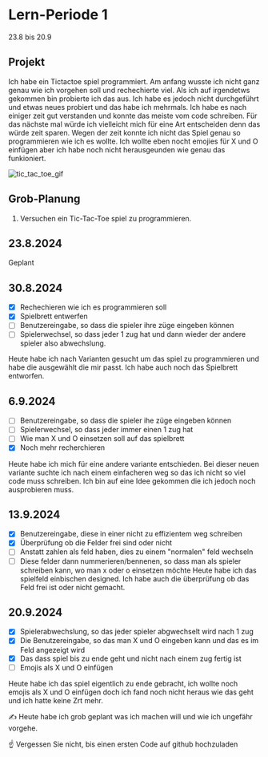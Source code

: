 # Lern-Periode 1

23.8 bis 20.9

## Projekt
Ich habe ein Tictactoe spiel programmiert. Am anfang wusste ich nicht ganz genau wie ich vorgehen soll und rechechierte viel. Als ich auf irgendetws gekommen bin probierte ich das aus. Ich habe es jedoch nicht durchgeführt und etwas neues probiert und das habe ich mehrmals. Ich habe es nach einiger zeit gut verstanden und konnte das meiste vom code schreiben. Für das nächste mal würde ich vielleicht mich für eine Art entscheiden denn das würde zeit sparen. Wegen der zeit konnte ich nicht das Spiel genau so programmieren wie ich es wollte. Ich wollte eben nocht emojies für X und O einfügen aber ich habe noch nicht herausgeunden wie genau das funkioniert.


![tic_tac_toe_gif](https://github.com/user-attachments/assets/b23e3af1-bbfb-404a-bf2a-b8c9c3b80042)


## Grob-Planung

1.  Versuchen ein Tic-Tac-Toe spiel zu programmieren. 


## 23.8.2024

Geplant 

## 30.8.2024

- [x] Rechechieren wie ich es programmieren soll
- [x] Spielbrett entwerfen
- [ ] Benutzereingabe, so dass die spieler ihre züge eingeben können
- [ ] Spielerwechsel, so dass jeder 1 zug hat und dann wieder der andere spieler also abwechslung.

 Heute habe ich nach Varianten gesucht um das spiel zu programmieren und habe die ausgewählt die mir passt. Ich        habe auch noch das Spielbrett entworfen.

## 6.9.2024
- [ ] Benutzereingabe, so dass die spieler ihe züge eingeben können
- [ ] Spielerwechsel, so dass jeder immer einen 1 zug hat
- [ ]  Wie man X und O einsetzen soll auf das spielbrett
- [x]  Noch mehr recherchieren

Heute habe ich mich für eine andere variante entschieden. Bei dieser neuen variante suchte ich nach einem einfacheren weg so das ich nicht so viel code muss schreiben. Ich bin auf eine Idee gekommen die ich jedoch noch ausprobieren muss.

## 13.9.2024
- [x] Benutzereingabe, diese in einer nicht zu effizientem weg schreiben
- [x] Überprüfung ob die Felder frei sind oder nicht
- [ ] Anstatt zahlen als feld haben, dies zu einem "normalen" feld wechseln
- [ ] Diese felder dann nummerieren/bennenen, so dass man als spieler schreiben kann, wo man x oder o einsetzen möchte
Heute habe ich das spielfeld einbischen designed. Ich habe auch die überprüfung ob das Feld frei ist oder nicht gemacht.

## 20.9.2024
- [x] Spielerabwechslung, so das jeder spieler abgwechselt wird nach 1 zug
- [x] Die Benutzereingabe, so das man X und O eingeben kann und das es im Feld angezeigt wird
- [x] Das dass spiel bis zu ende geht und nicht nach einem zug fertig ist
- [ ] Emojis als X und O einfügen

Heute habe ich das spiel eigentlich zu ende gebracht, ich wollte noch emojis als X und O einfügen doch ich fand noch nicht heraus wie das geht und ich hatte keine Zrt mehr.
      
✍️ Heute habe ich grob geplant was ich machen will und wie ich ungefähr vorgehe. 

☝️ Vergessen Sie nicht, bis einen ersten Code auf github hochzuladen
